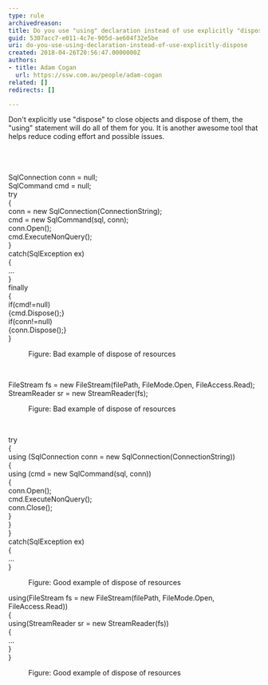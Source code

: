 ```yaml
---
type: rule
archivedreason: 
title: Do you use "using" declaration instead of use explicitly "dispose"?
guid: 5307acc7-e011-4c7e-905d-ae604f32e5be
uri: do-you-use-using-declaration-instead-of-use-explicitly-dispose
created: 2018-04-26T20:56:47.0000000Z
authors:
- title: Adam Cogan
  url: https://ssw.com.au/people/adam-cogan
related: []
redirects: []

---
```



Don't explicitly use &quot;dispose&quot; to close objects and dispose of them, the &quot;using&quot; statement will do all of them for you. It is another awesome tool that helps reduce coding effort and possible issues. <br>​<br>
<br><excerpt class='endintro'></excerpt><br>
<p class="ssw15-rteElement-CodeArea">SqlConnection conn = null; <br>SqlCommand cmd = null; <br>try <br>&#123; <br>conn = new SqlConnection(ConnectionString); <br>cmd = new SqlCommand(sql, conn); <br>conn.Open(); <br>cmd.ExecuteNonQuery(); <br>&#125; <br>catch(SqlException ex) <br>&#123; <br>... <br>&#125; <br>finally <br>&#123; <br>if(cmd!=null) <br>&#123;cmd.Dispose();&#125; <br>if(conn!=null) <br>&#123;conn.Dispose();&#125; <br>&#125; <br></p><dd class="ssw15-rteElement-FigureBad">Figure&#58; Bad example of dispose of resources<br></dd><p><br></p><p class="ssw15-rteElement-CodeArea">FileStream fs = new FileStream(filePath, FileMode.Open, FileAccess.Read); <br>StreamReader sr = new StreamReader(fs);&#160;</p><dd class="ssw15-rteElement-FigureBad">Figure&#58; Bad example of dispose of resources <br></dd><p>​<br></p><p class="ssw15-rteElement-CodeArea">try <br>&#123; <br>using (SqlConnection conn = new SqlConnection(ConnectionString)) <br>&#123; <br>using (cmd = new SqlCommand(sql, conn)) <br>&#123; <br>conn.Open(); <br>cmd.ExecuteNonQuery(); <br>conn.Close(); <br>&#125; <br>&#125; <br>&#125; <br>catch(SqlException ex) <br>&#123; <br>... <br>&#125; <br></p><p></p><dd class="ssw15-rteElement-FigureGood">Figure&#58; Good example of dispose of resources <br></dd><p class="ssw15-rteElement-CodeArea">using(FileStream fs = new FileStream(filePath, FileMode.Open, FileAccess.Read)) <br>&#123; <br>using(StreamReader sr = new StreamReader(fs)) <br>&#123; <br>... <br>&#125; <br>&#125;</p><dd class="ssw15-rteElement-FigureGood"> Figure&#58; Good example of&#160;dispose&#160;of resources&#160; ​</dd><p>​<br></p>


